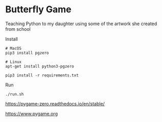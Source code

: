 # Butterfly Game

Teaching Python to my daughter using some of the artwork she created from school

Install

```
# MacOS
pip3 install pgzero

# Linux
apt-get install python3-pgzero

pip3 install -r requirements.txt
```

Run
```
./run.sh
```

https://pygame-zero.readthedocs.io/en/stable/

https://www.pygame.org
